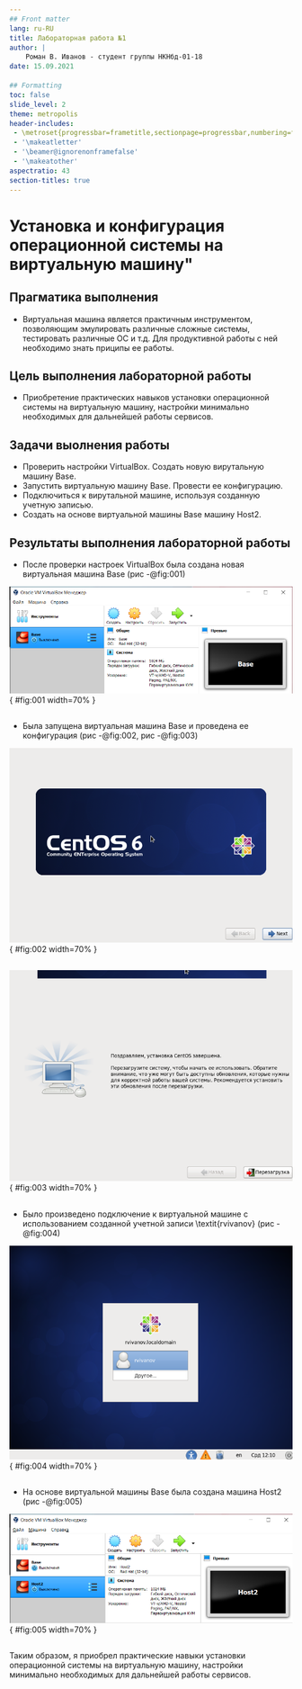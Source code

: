 ```yaml
---
## Front matter
lang: ru-RU
title: Лабораторная работа №1
author: |
	Роман В. Иванов - студент группы НКНбд-01-18
date: 15.09.2021

## Formatting
toc: false
slide_level: 2
theme: metropolis
header-includes: 
 - \metroset{progressbar=frametitle,sectionpage=progressbar,numbering=fraction}
 - '\makeatletter'
 - '\beamer@ignorenonframefalse'
 - '\makeatother'
aspectratio: 43
section-titles: true
---
```


# Установка и конфигурация операционной системы на виртуальную машину"

## Прагматика выполнения

- Виртуальная машина является практичным инструментом, позволяющим эмулировать различные сложные системы, тестировать различные ОС и т.д.
Для продуктивной работы с ней необходимо знать приципы ее работы.

## Цель выполнения лабораторной работы

- Приобретение практических навыков установки операционной системы на виртуальную машину, настройки минимально необходимых для дальнейшей работы сервисов.

## Задачи выолнения работы

- Проверить настройки VirtualBox. Создать новую вирутальную машину Base.
- Запустить виртуальную машину Base. Провести ее конфигурацию.
- Подключиться к вирутальной машине, используя созданную учетную записью.
- Создать на основе виртуальной машины Base машину Host2.

## Результаты выполнения лабораторной работы

- После проверки настроек VirtualBox была создана новая виртуальная машина Base (рис -@fig:001)

![Созданная виртуальная машина Base](image/8.png){ #fig:001 width=70% }

##

- Была запущена виртуальная машина Base и проведена ее конфигурация (рис -@fig:002, рис -@fig:003)

![Запуск виртуальной машины Base](image/13.png){ #fig:002 width=70% }

##

![Успешно проведенная конфигурация](image/23.png){ #fig:003 width=70% }

##

- Было произведено подключение к виртуальной машине с использованием созданной учетной записи \textit{rvivanov} (рис -@fig:004)

![Подключение к виртуальной машине с использованием учетной записи](image/28.png){ #fig:004 width=70% }

##

- На основе виртуальной машины Base была создана машина Host2 (рис -@fig:005)

![Подключение к виртуальной машине с использованием учетной записи](image/36.png){ #fig:005 width=70% }

##

Таким образом, я приобрел практические навыки установки операционной системы на виртуальную машину, настройки минимально необходимых для дальнейшей работы сервисов.
